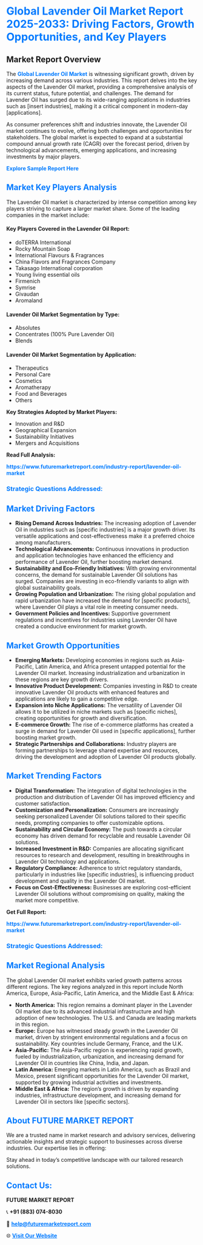 <h1 style="color: #007BFF;">Global Lavender Oil Market Report 2025-2033: Driving Factors, Growth Opportunities, and Key Players</h1>

<section id="overview">
<h2>Market Report Overview</h2>
<p>The <a href="https://www.futuremarketreport.com/industry-report/lavender-oil-market" style="color: #007BFF; text-decoration: none;"><strong>Global Lavender Oil Market</strong></a> is witnessing significant growth, driven by increasing demand across various industries. This report delves into the key aspects of the Lavender Oil market, providing a comprehensive analysis of its current status, future potential, and challenges. The demand for Lavender Oil has surged due to its wide-ranging applications in industries such as [insert industries], making it a critical component in modern-day [applications].</p>
<p>As consumer preferences shift and industries innovate, the Lavender Oil market continues to evolve, offering both challenges and opportunities for stakeholders. The global market is expected to expand at a substantial compound annual growth rate (CAGR) over the forecast period, driven by technological advancements, emerging applications, and increasing investments by major players.</p>
</section>

<section id="overview">
<p><a href="https://www.futuremarketreport.com/request-sample/reportId=46680" style="color: #007BFF; text-decoration: none;"><strong>Explore Sample Report Here</strong></a></p>
</section>

<section id="key-players">
<h2 style="color: #007BFF;">Market Key Players Analysis</h2>
<p>The Lavender Oil market is characterized by intense competition among key players striving to capture a larger market share. Some of the leading companies in the market include:</p>
<h4>Key Players Covered in the Lavender Oil Report:</h4>
<ul><li>doTERRA International</li><li>Rocky Mountain Soap</li><li>International Flavours &amp; Fragrances</li><li>China Flavors and Fragrances Company</li><li>Takasago International corporation</li><li>Young living essential oils</li><li>Firmenich</li><li>Symrise</li><li>Givaudan</li><li>Aromaland</li></ul>
<h4>Lavender Oil Market Segmentation by Type:</h4>
<ul><li>Absolutes</li><li>Concentrates (100% Pure Lavender Oil)</li><li>Blends</li></ul>

<h4>Lavender Oil Market Segmentation by Application:</h4>
<ul><li>Therapeutics</li><li>Personal Care</li><li>Cosmetics</li><li>Aromatherapy</li><li>Food and Beverages</li><li>Others</li></ul>
<p><strong>Key Strategies Adopted by Market Players:</strong></p>
<ul>
<li>Innovation and R&D</li>
<li>Geographical Expansion</li>
<li>Sustainability Initiatives</li>
<li>Mergers and Acquisitions</li>
</ul>
</section>

<section>
<p><strong>Read Full Analysis: </strong></p><a href="https://www.futuremarketreport.com/industry-report/lavender-oil-market" style="color: #007BFF; text-decoration: none;"><strong>https://www.futuremarketreport.com/industry-report/lavender-oil-market</strong></a>
<h3 style="color: #007BFF;">Strategic Questions Addressed:</h3>
</section>

<section id="driving-factors">
<h2 style="color: #007BFF;">Market Driving Factors</h2>
<ul>
<li><strong>Rising Demand Across Industries:</strong> The increasing adoption of Lavender Oil in industries such as [specific industries] is a major growth driver. Its versatile applications and cost-effectiveness make it a preferred choice among manufacturers.</li>
<li><strong>Technological Advancements:</strong> Continuous innovations in production and application technologies have enhanced the efficiency and performance of Lavender Oil, further boosting market demand.</li>
<li><strong>Sustainability and Eco-Friendly Initiatives:</strong> With growing environmental concerns, the demand for sustainable Lavender Oil solutions has surged. Companies are investing in eco-friendly variants to align with global sustainability goals.</li>
<li><strong>Growing Population and Urbanization:</strong> The rising global population and rapid urbanization have increased the demand for [specific products], where Lavender Oil plays a vital role in meeting consumer needs.</li>
<li><strong>Government Policies and Incentives:</strong> Supportive government regulations and incentives for industries using Lavender Oil have created a conducive environment for market growth.</li>
</ul>
</section>

<section id="growth-opportunities">
<h2 style="color: #007BFF;">Market Growth Opportunities</h2>
<ul>
<li><strong>Emerging Markets:</strong> Developing economies in regions such as Asia-Pacific, Latin America, and Africa present untapped potential for the Lavender Oil market. Increasing industrialization and urbanization in these regions are key growth drivers.</li>
<li><strong>Innovative Product Development:</strong> Companies investing in R&D to create innovative Lavender Oil products with enhanced features and applications are likely to gain a competitive edge.</li>
<li><strong>Expansion into Niche Applications:</strong> The versatility of Lavender Oil allows it to be utilized in niche markets such as [specific niches], creating opportunities for growth and diversification.</li>
<li><strong>E-commerce Growth:</strong> The rise of e-commerce platforms has created a surge in demand for Lavender Oil used in [specific applications], further boosting market growth.</li>
<li><strong>Strategic Partnerships and Collaborations:</strong> Industry players are forming partnerships to leverage shared expertise and resources, driving the development and adoption of Lavender Oil products globally.</li>
</ul>
</section>

<section id="trending-factors">
<h2 style="color: #007BFF;">Market Trending Factors</h2>
<ul>
<li><strong>Digital Transformation:</strong> The integration of digital technologies in the production and distribution of Lavender Oil has improved efficiency and customer satisfaction.</li>
<li><strong>Customization and Personalization:</strong> Consumers are increasingly seeking personalized Lavender Oil solutions tailored to their specific needs, prompting companies to offer customizable options.</li>
<li><strong>Sustainability and Circular Economy:</strong> The push towards a circular economy has driven demand for recyclable and reusable Lavender Oil solutions.</li>
<li><strong>Increased Investment in R&D:</strong> Companies are allocating significant resources to research and development, resulting in breakthroughs in Lavender Oil technology and applications.</li>
<li><strong>Regulatory Compliance:</strong> Adherence to strict regulatory standards, particularly in industries like [specific industries], is influencing product development and quality in the Lavender Oil market.</li>
<li><strong>Focus on Cost-Effectiveness:</strong> Businesses are exploring cost-efficient Lavender Oil solutions without compromising on quality, making the market more competitive.</li>
</ul>
</section>

<section>
<p><strong>Get Full Report: </strong></p><a href="https://www.futuremarketreport.com/industry-report/lavender-oil-market" style="color: #007BFF; text-decoration: none;"><strong>https://www.futuremarketreport.com/industry-report/lavender-oil-market</strong></a>
<h3 style="color: #007BFF;">Strategic Questions Addressed:</h3>
</section>


<section id="regional-analysis">
<h2 style="color: #007BFF;">Market Regional Analysis</h2>
<p>The global Lavender Oil market exhibits varied growth patterns across different regions. The key regions analyzed in this report include North America, Europe, Asia-Pacific, Latin America, and the Middle East & Africa:</p>
<ul>
<li><strong>North America:</strong> This region remains a dominant player in the Lavender Oil market due to its advanced industrial infrastructure and high adoption of new technologies. The U.S. and Canada are leading markets in this region.</li>
<li><strong>Europe:</strong> Europe has witnessed steady growth in the Lavender Oil market, driven by stringent environmental regulations and a focus on sustainability. Key countries include Germany, France, and the U.K.</li>
<li><strong>Asia-Pacific:</strong> The Asia-Pacific region is experiencing rapid growth, fueled by industrialization, urbanization, and increasing demand for Lavender Oil in countries like China, India, and Japan.</li>
<li><strong>Latin America:</strong> Emerging markets in Latin America, such as Brazil and Mexico, present significant opportunities for the Lavender Oil market, supported by growing industrial activities and investments.</li>
<li><strong>Middle East & Africa:</strong> The region’s growth is driven by expanding industries, infrastructure development, and increasing demand for Lavender Oil in sectors like [specific sectors].</li>
</ul>
</section>

<footer>
<h2 style="color: #007BFF;">About FUTURE MARKET REPORT</h2>
<p>We are a trusted name in market research and advisory services, delivering actionable insights and strategic support to businesses across diverse industries. Our expertise lies in offering:</p>

<p>Stay ahead in today’s competitive landscape with our tailored research solutions.</p>

<h2 style="color: #007BFF;">Contact Us:</h2>
<p><strong>FUTURE MARKET REPORT</strong></p>
<p>📞 <strong>+91 (883) 074-8030</strong></p>
<p>📧 <strong><a href="mailto:help@futuremarketreport.com" style="color: #007BFF;">help@futuremarketreport.com</a></strong></p>
<p>🌐 <strong><a href="https://www.futuremarketreport.com/" style="color: #007BFF;">Visit Our Website</a></strong></p>
</footer>